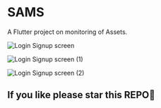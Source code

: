 # SAMS 

A Flutter project on monitoring of Assets.

![Login   Signup screen](https://user-images.githubusercontent.com/108194170/230173282-892f403d-4c91-4670-a74b-32a3a14af8ba.jpg)

![Login   Signup screen (1)](https://user-images.githubusercontent.com/108194170/230178168-ffb01f93-f32a-4b04-9c0e-d82968365bfe.jpg)

![Login   Signup screen (2)](https://user-images.githubusercontent.com/108194170/230178323-555ce7ff-fc14-4008-9c0b-49ee9ee35c06.jpg)

## If you like please star this REPO🥹
